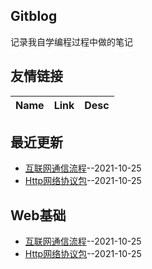 ## Gitblog
记录我自学编程过程中做的笔记
## 友情链接
| Name | Link | Desc | 
 | ---- | ---- | ---- |
## 最近更新
- [互联网通信流程](https://github.com/Type-Gao/blog/issues/2)--2021-10-25
- [Http网络协议包](https://github.com/Type-Gao/blog/issues/1)--2021-10-25
## Web基础
- [互联网通信流程](https://github.com/Type-Gao/blog/issues/2)--2021-10-25
- [Http网络协议包](https://github.com/Type-Gao/blog/issues/1)--2021-10-25
